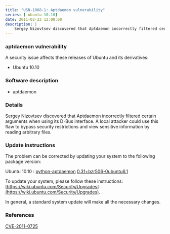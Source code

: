 ```yaml
---
title: "USN-1068-1: Aptdaemon vulnerability"
series: [ ubuntu-10.10]
date: 2011-02-22 12:00:00
description: |
    Sergey Nizovtsev discovered that Aptdaemon incorrectly filtered certain arguments when using its D-Bus interface. A local attacker could use this flaw to bypass security restrictions and view sensitive information by reading arbitrary files. 
--- 
```

 
### aptdaemon vulnerability

A security issue affects these releases of Ubuntu and its derivatives:

* Ubuntu 10.10

### Software description

* aptdaemon 

### Details

Sergey Nizovtsev discovered that Aptdaemon incorrectly filtered certain arguments when using its D-Bus interface. A local attacker could use this flaw to bypass security restrictions and view sensitive information by reading arbitrary files. 

### Update instructions

The problem can be corrected by updating your system to the following package version:

Ubuntu 10.10
 : [python-aptdaemon](https://launchpad.net/ubuntu/+source/aptdaemon) <span> [0.31+bzr506-0ubuntu6.1](https://launchpad.net/ubuntu/+source/aptdaemon/0.31+bzr506-0ubuntu6.1) </span> 

To update your system, please follow these instructions: [https://wiki.ubuntu.com/Security/Upgrades](https://wiki.ubuntu.com/Security/Upgrades).

In general, a standard system update will make all the necessary changes. 

### References

 [CVE-2011-0725](http://people.ubuntu.com/~ubuntu-security/cve/CVE-2011-0725)
 
